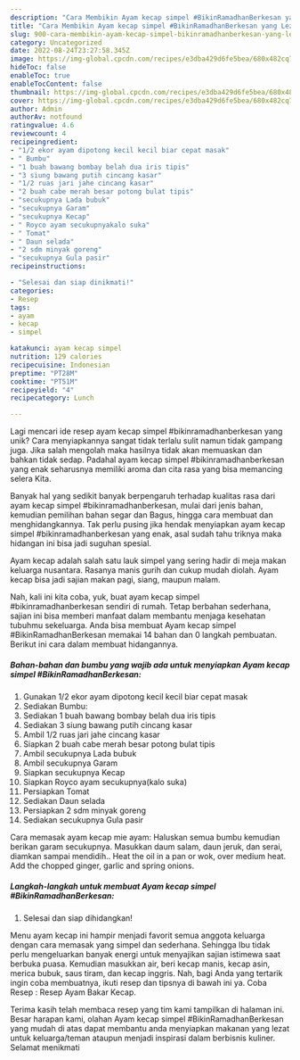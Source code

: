 ```yaml
---
description: "Cara Membikin Ayam kecap simpel #BikinRamadhanBerkesan yang Lezat Sekali"
title: "Cara Membikin Ayam kecap simpel #BikinRamadhanBerkesan yang Lezat Sekali"
slug: 900-cara-membikin-ayam-kecap-simpel-bikinramadhanberkesan-yang-lezat-sekali
category: Uncategorized
date: 2022-08-24T23:27:58.345Z
image: https://img-global.cpcdn.com/recipes/e3dba429d6fe5bea/680x482cq70/ayam-kecap-simpel-bikinramadhanberkesan-foto-resep-utama.jpg
hideToc: false
enableToc: true
enableTocContent: false
thumbnail: https://img-global.cpcdn.com/recipes/e3dba429d6fe5bea/680x482cq70/ayam-kecap-simpel-bikinramadhanberkesan-foto-resep-utama.jpg
cover: https://img-global.cpcdn.com/recipes/e3dba429d6fe5bea/680x482cq70/ayam-kecap-simpel-bikinramadhanberkesan-foto-resep-utama.jpg
author: Admin
authorAv: notfound
ratingvalue: 4.6
reviewcount: 4
recipeingredient:
- "1/2 ekor ayam dipotong kecil kecil biar cepat masak"
- " Bumbu"
- "1 buah bawang bombay belah dua iris tipis"
- "3 siung bawang putih cincang kasar"
- "1/2 ruas jari jahe cincang kasar"
- "2 buah cabe merah besar potong bulat tipis"
- "secukupnya Lada bubuk"
- "secukupnya Garam"
- "secukupnya Kecap"
- " Royco ayam secukupnyakalo suka"
- " Tomat"
- " Daun selada"
- "2 sdm minyak goreng"
- "secukupnya Gula pasir"
recipeinstructions:

- "Selesai dan siap dinikmati!"
categories:
- Resep
tags:
- ayam
- kecap
- simpel

katakunci: ayam kecap simpel 
nutrition: 129 calories
recipecuisine: Indonesian
preptime: "PT28M"
cooktime: "PT51M"
recipeyield: "4"
recipecategory: Lunch

---
```





Lagi mencari ide resep ayam kecap simpel #bikinramadhanberkesan yang unik? Cara menyiapkannya sangat tidak terlalu sulit namun tidak gampang juga. Jika salah mengolah maka hasilnya tidak akan memuaskan dan bahkan tidak sedap. Padahal ayam kecap simpel #bikinramadhanberkesan yang enak seharusnya memiliki aroma dan cita rasa yang bisa memancing selera Kita.





Banyak hal yang sedikit banyak berpengaruh terhadap kualitas rasa dari ayam kecap simpel #bikinramadhanberkesan, mulai dari jenis bahan, kemudian pemilihan bahan segar dan Bagus, hingga cara membuat dan menghidangkannya. Tak perlu pusing jika hendak menyiapkan ayam kecap simpel #bikinramadhanberkesan yang enak,      asal sudah tahu triknya maka hidangan ini bisa jadi suguhan spesial.














Ayam kecap adalah salah satu lauk simpel yang sering hadir di meja makan keluarga nusantara. Rasanya manis gurih dan cukup mudah diolah. Ayam kecap bisa jadi sajian makan pagi, siang, maupun malam.






Nah, kali ini kita coba, yuk, buat ayam kecap simpel #bikinramadhanberkesan sendiri di rumah. Tetap berbahan sederhana, sajian ini bisa memberi manfaat dalam membantu menjaga kesehatan tubuhmu sekeluarga. Anda bisa membuat Ayam kecap simpel #BikinRamadhanBerkesan memakai 14 bahan dan 0 langkah pembuatan. Berikut ini cara dalam membuat hidangannya.

<!--inarticleads1-->

##### Bahan-bahan dan bumbu yang wajib ada untuk menyiapkan Ayam kecap simpel #BikinRamadhanBerkesan:

1. Gunakan 1/2 ekor ayam dipotong kecil kecil biar cepat masak
1. Sediakan  Bumbu:
1. Sediakan 1 buah bawang bombay belah dua iris tipis
1. Sediakan 3 siung bawang putih cincang kasar
1. Ambil 1/2 ruas jari jahe cincang kasar
1. Siapkan 2 buah cabe merah besar potong bulat tipis
1. Ambil secukupnya Lada bubuk
1. Ambil secukupnya Garam
1. Siapkan secukupnya Kecap
1. Siapkan  Royco ayam secukupnya(kalo suka)
1. Persiapkan  Tomat
1. Sediakan  Daun selada
1. Persiapkan 2 sdm minyak goreng
1. Sediakan secukupnya Gula pasir


Cara memasak ayam kecap mie ayam: Haluskan semua bumbu kemudian berikan garam secukupnya. Masukkan daum salam, daun jeruk, dan serai, diamkan sampai mendidih.. Heat the oil in a pan or wok, over medium heat. Add the chopped ginger, garlic and spring onions. 

<!--inarticleads2-->

##### Langkah-langkah untuk membuat Ayam kecap simpel #BikinRamadhanBerkesan:


1. Selesai dan siap dihidangkan!

Menu ayam kecap ini hampir menjadi favorit semua anggota keluarga dengan cara memasak yang simpel dan sederhana. Sehingga Ibu tidak perlu mengeluarkan banyak energi untuk menyajikan sajian istimewa saat berbuka puasa. Kemudian masukkan air, beri kecap manis, kecap asin, merica bubuk, saus tiram, dan kecap inggris. Nah, bagi Anda yang tertarik ingin coba membuatnya, ikuti resep dan tipsnya di bawah ini ya. Coba Resep : Resep Ayam Bakar Kecap. 

Terima kasih telah membaca resep yang tim kami tampilkan di halaman ini. Besar harapan kami, olahan Ayam kecap simpel #BikinRamadhanBerkesan yang mudah di atas dapat membantu anda menyiapkan makanan yang lezat untuk keluarga/teman ataupun menjadi inspirasi dalam berbisnis kuliner. Selamat menikmati
